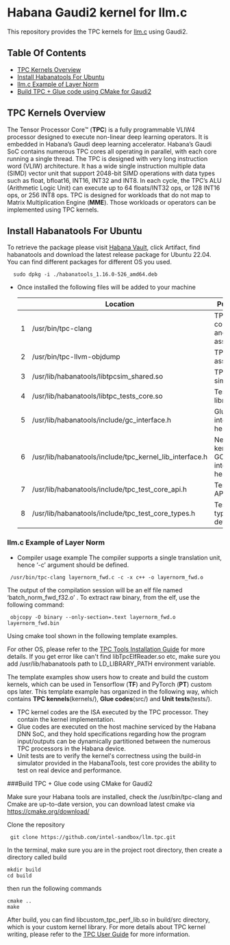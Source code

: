 # Habana Gaudi2 kernel for llm.c
This repository provides the TPC kernels for [llm.c](https://github.com/karpathy/llm.c) using Gaudi2.

## Table Of Contents
* [TPC Kernels Overview](#tpc-kernels-overview)
* [Install Habanatools For Ubuntu](#install-habanatools-for-ubuntu)
* [llm.c Example of Layer Norm](#llmc-examples)
* [Build TPC + Glue code using CMake for Gaudi2](#cmake-build)

## TPC Kernels Overview
The Tensor Processor Core™ (**TPC**) is a fully programmable VLIW4 processor designed to execute non-linear deep learning operators. It is embedded in Habana’s Gaudi deep learning accelerator. Habana’s Gaudi SoC contains numerous TPC cores all operating in parallel, with each core running a single thread. The TPC is designed with very long instruction word (VLIW) architecture. It has a wide single instruction multiple data (SIMD) vector unit that support 2048-bit SIMD operations with data types such as float, bfloat16, INT16, INT32 and INT8. In each cycle, the TPC’s ALU (Arithmetic Logic Unit) can execute up to 64 floats/INT32 ops, or 128 INT16 ops, or 256 INT8 ops.
TPC is designed for workloads that do not map to Matrix Multiplication Engine (**MME**). Those workloads or operators can be implemented using TPC kernels. 

## Install Habanatools For Ubuntu
To retrieve the package please visit [Habana Vault](https://vault.habana.ai/artifactory/debian/jammy/pool/main/h/habanatools/habanatools_1.16.0-526_amd64.deb), click Artifact, find habanatools and download the latest release package for Ubuntu 22.04. You can find different packages for different OS you used. 
```  
  sudo dpkg -i ./habanatools_1.16.0-526_amd64.deb
```
- Once installed the following files will be added to your machine 
  
  |  |Location | Purpose  |
  |--|--------------------|-----------------------------|
  |1 | /usr/bin/tpc-clang | TPC-C compiler and assembler |
  |2 | /usr/bin/tpc-llvm-objdump | TPC dis-assembler|
  |3 | /usr/lib/habanatools/libtpcsim_shared.so | TPC simulator|
  |4 | /usr/lib/habanatools/libtpc_tests_core.so | Test core library |  
  |5 | /usr/lib/habanatools/include/gc_interface.h | Glue code interface header |
  |6 | /usr/lib/habanatools/include/tpc_kernel_lib_interface.h | New TPC kernel GC2.0 interface header |
  |7 | /usr/lib/habanatools/include/tpc_test_core_api.h |Test core APIs |
  |8 | /usr/lib/habanatools/include/tpc_test_core_types.h | Test core type defines |  

### llm.c Example of Layer Norm

- Compiler usage example
The compiler supports a single translation unit, hence ‘-c’ argument should be defined.
```  
 /usr/bin/tpc-clang layernorm_fwd.c -c -x c++ -o layernorm_fwd.o
```  
The output of the compilation session will be an elf file named ‘batch_norm_fwd_f32.o’ . To extract raw binary, from the elf, use the following command:
```  
 objcopy -O binary --only-section=.text layernorm_fwd.o layernorm_fwd.bin 
```  
Using cmake tool shown in the following template examples.
    
For other OS, please refer to the [TPC Tools Installation Guide](https://docs.habana.ai/en/latest/TPC_Tools_Installation/TPC_Tools_Installation_Guide.html) for more details. If you get error like can't find libTpcElfReader.so etc, make sure you add /usr/lib/habanatools path to LD_LIBRARY_PATH environment variable.

The template examples show users how to create and build the custom kernels, which can be used in Tensorflow (**TF**) and PyTorch (**PT**) custom ops later.
This template example has organized in the following way, which contains **TPC kennels**(kernels/), **Glue codes**(src/) and **Unit tests**(tests/).
* TPC kernel codes are the ISA executed by the TPC processor. They contain the kernel implementation.
* Glue codes are executed on the host machine serviced by the Habana DNN SoC, and they hold specifications regarding how the program input/outputs can be dynamically partitioned between the numerous TPC processors in the Habana device.
* Unit tests are to verify the kernel's correctness using the build-in simulator provided in the HabanaTools, test core provides the ability to test on real device and performance.

###Build TPC + Glue code using CMake for Gaudi2

Make sure your Habana tools are installed, check the /usr/bin/tpc-clang and Cmake are up-to-date version, you can download latest cmake via <https://cmake.org/download/>

Clone the repository
```  
 git clone https://github.com/intel-sandbox/llm.tpc.git
``` 
In the terminal, make sure you are in the project root directory, then create a directory called build
```  
mkdir build
cd build
```  
then run the following commands
```  
cmake ..
make
```  
After build, you can find libcustom_tpc_perf_lib.so in build/src directory, which is your custom kernel library.
For more details about TPC kernel writing, please refer to the [TPC User Guide](https://docs.habana.ai/en/latest/TPC_User_Guide/TPC_User_Guide.html) for more information.
